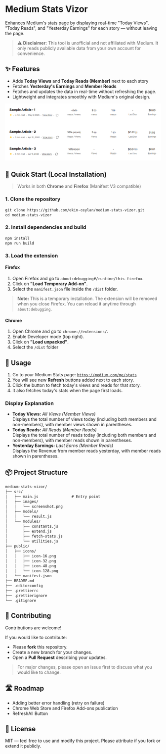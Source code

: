 # Medium Stats Vizor

Enhances Medium's stats page by displaying real-time "Today Views", "Today Reads", and "Yesterday Earnings" for each story — without leaving the page.

> ⚠️ **Disclaimer:** This tool is unofficial and not affiliated with Medium. It only reads publicly available data from your own account for convenience.

## ✨ Features

-   Adds **Today Views** and **Today Reads (Member)** next to each story
-   Fetches **Yesterday's Earnings** and **Member Reads**
-   Fetches and updates the data in real-time without refreshing the page.
-   Lightweight and integrates smoothly with Medium's original design.

![Medium Stats Vizor Screenshot](src/images/screenshot.png)

## 🚀 Quick Start (Local Installation)

> Works in both **Chrome** and **Firefox** (Manifest V3 compatible)

### 1. Clone the repository

```
git clone https://github.com/ekin-ceylan/medium-stats-vizor.git
cd medium-stats-vizor
```

### 2. Install dependencies and build

```
npm install
npm run build
```

### 3. Load the extension

#### Firefox

1. Open Firefox and go to `about:debugging#/runtime/this-firefox`.
2. Click on **"Load Temporary Add-on"**.
3. Select the `manifest.json` file inside the `/dist` folder.

> **Note:** This is a temporary installation. The extension will be removed when you close Firefox. You can reload it anytime through `about:debugging`.

#### Chrome

1. Open Chrome and go to `chrome://extensions/`.
2. Enable Developer mode (top right).
3. Click on **"Load unpacked"**.
4. Select the `/dist` folder

## 📖 Usage

1. Go to your Medium Stats page: [`https://medium.com/me/stats`](https://medium.com/me/stats)
2. You will see new **Refresh** buttons added next to each story.
3. Click the button to fetch today's views and reads for that story.
4. It also fetches today's stats when the page first loads.

### Display Explanation

-   **Today Views:** _All Views (Member Views)_  
    Displays the total number of views today (including both members and non-members), with member views shown in parentheses.
-   **Today Reads:** _All Reads (Member Reads)_  
    Displays the total number of reads today (including both members and non-members), with member reads shown in parentheses.
-   **Yesterday Earnings:** _Last Earns (Member Reads)_  
    Displays the Revenue from member reads yesterday, with member reads shown in parentheses.

## 📦 Project Structure

```
medium-stats-vizor/
├── src/
│   ├── main.js               # Entry point
│   ├── images/
│   │   └── screenshot.png
│   ├── models/
│   │   └── result.js
│   └── modules/
│       ├── constants.js
│       ├── extend.js
│       ├── fetch-stats.js
│       └── utilities.js
├── public/
│   ├── icons/
│   │   ├── icon-16.png
│   │   ├── icon-32.png
│   │   ├── icon-48.png
│   │   └── icon-128.png
│   └── manifest.json
├── README.md
├── .editorconfig
├── .prettierrc
├── .prettierignore
└── .gitignore
```

## 🤝 Contributing

Contributions are welcome!

If you would like to contribute:

-   Please **fork** this repository.
-   Create a new branch for your changes.
-   Open a **Pull Request** describing your updates.

> For major changes, please open an issue first to discuss what you would like to change.

## 🛣️ Roadmap

-   Adding better error handling (retry on failure)
-   Chrome Web Store and Firefox Add-ons publication
-   RefreshAll Button

## 📜 License

MIT — feel free to use and modify this project.
Please attribute if you fork or extend it publicly.
